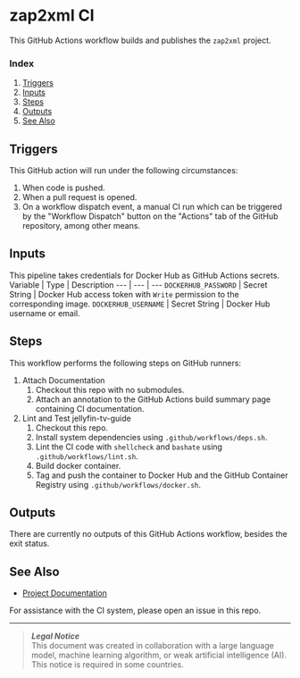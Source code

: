 # zap2xml CI
This GitHub Actions workflow builds and publishes the `zap2xml` project.

### Index
1. [Triggers](#triggers)
1. [Inputs](#inputs)
1. [Steps](#steps)
1. [Outputs](#outputs)
1. [See Also](#see-also)

## Triggers
This GitHub action will run under the following circumstances:
1. When code is pushed.
1. When a pull request is opened.
1. On a workflow dispatch event, a manual CI run which can be triggered by the "Workflow Dispatch" button on the "Actions" tab of the GitHub repository, among other means.

## Inputs
This pipeline takes credentials for Docker Hub as GitHub Actions secrets.
Variable | Type | Description
--- | --- | ---
`DOCKERHUB_PASSWORD` | Secret String | Docker Hub access token with `Write` permission to the corresponding image.
`DOCKERHUB_USERNAME` | Secret String | Docker Hub username or email.

## Steps
This workflow performs the following steps on GitHub runners:
1. Attach Documentation
    1. Checkout this repo with no submodules.
    1. Attach an annotation to the GitHub Actions build summary page containing CI documentation.
1. Lint and Test jellyfin-tv-guide
    1. Checkout this repo.
    1. Install system dependencies using `.github/workflows/deps.sh`.
    1. Lint the CI code with `shellcheck` and `bashate` using `.github/workflows/lint.sh`.
    1. Build docker container.
    1. Tag and push the container to Docker Hub and the GitHub Container Registry using `.github/workflows/docker.sh`.

## Outputs
There are currently no outputs of this GitHub Actions workflow, besides the exit status.

## See Also
- [Project Documentation](../../README.md)

For assistance with the CI system, please open an issue in this repo.

***
> **_Legal Notice_**  
> This document was created in collaboration with a large language model, machine learning algorithm, or weak artificial intelligence (AI). This notice is required in some countries.
